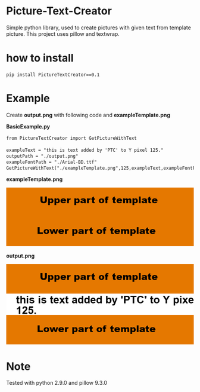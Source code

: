 # Picture-Text-Creator
Simple python library, used to create pictures with given text from template picture.
This project uses pillow and textwrap.

# how to install 

```
pip install PictureTextCreator==0.1
```

# Example

Create **output.png** with following code and **exampleTemplate.png** 

**BasicExample.py**
```
from PictureTextCreator import GetPictureWithText

exampleText = "this is text added by 'PTC' to Y pixel 125."
outputPath = "./output.png"
exampleFontPath = "./Arial-BD.ttf" 
GetPictureWithText("./exampleTemplate.png",125,exampleText,exampleFontPath,outputPath)
```

**exampleTemplate.png**

![Template picture](https://raw.githubusercontent.com/Arttu05/Picture-Text-Creator/refs/heads/main/example/exampleTemplate.png)

**output.png**

![output picture](https://raw.githubusercontent.com/Arttu05/Picture-Text-Creator/refs/heads/main/example/output.png)

# Note
Tested with python 2.9.0 and pillow 9.3.0
